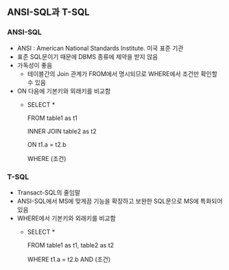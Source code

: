 ## ANSI-SQL과 T-SQL

### ANSI-SQL

- ANSI : American National Standards Institute. 미국 표준 기관
- 표준 SQL문이기 때문에 DBMS 종류에 제약을 받지 않음
- 가독성이 좋음
    - 테이블간의 Join 관계가 FROM에서 명시되므로 WHERE에서 조건만 확인할 수 있음
- ON 다음에 기본키와 외래키를 비교함
    - SELECT *

        FROM table1 as t1

        INNER JOIN table2 as t2

        ON t1.a = t2.b

        WHERE (조건)

### T-SQL

- Transact-SQL의 줄임말
- ANSI-SQL에서 MS에 맞게끔 기능을 확장하고 보완한 SQL문으로 MS에 특화되어 있음
- WHERE에서 기본키와 외래키를 비교함
    - SELECT *

        FROM table1 as t1, table2 as t2

        WHERE t1.a = t2.b AND (조건)